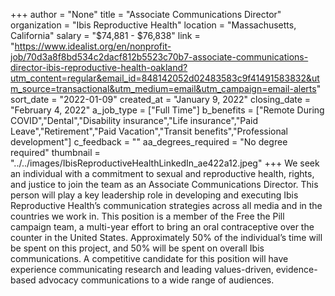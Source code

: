 +++
author = "None"
title = "Associate Communications Director"
organization = "Ibis Reproductive Health"
location = "Massachusetts, California"
salary = "$74,881 - $76,838"
link = "https://www.idealist.org/en/nonprofit-job/70d3a8f8bd534c2dacf812b5523c70b7-associate-communications-director-ibis-reproductive-health-oakland?utm_content=regular&email_id=848142052d02483583c9f41491583832&utm_source=transactional&utm_medium=email&utm_campaign=email-alerts"
sort_date = "2022-01-09"
created_at = "January 9, 2022"
closing_date = "February 4, 2022"
a_job_type = ["Full Time"]
b_benefits = ["Remote During COVID","Dental","Disability insurance","Life insurance","Paid Leave","Retirement","Paid Vacation","Transit benefits","Professional development"]
c_feedback = ""
aa_degrees_required = "No degree required"
thumbnail = "../../images/IbisReproductiveHealthLinkedIn_ae422a12.jpeg"
+++
We seek an individual with a commitment to sexual and reproductive health, rights, and justice to join the team as an Associate Communications Director. This person will play a key leadership role in developing and executing Ibis Reproductive Health’s communication strategies across all media and in the countries we work in. This position is a member of the Free the Pill campaign team, a multi-year effort to bring an oral contraceptive over the counter in the United States. Approximately 50% of the individual’s time will be spent on this project, and 50% will be spent on overall Ibis communications. A competitive candidate for this position will have experience communicating research and leading values-driven, evidence-based advocacy communications to a wide range of audiences.